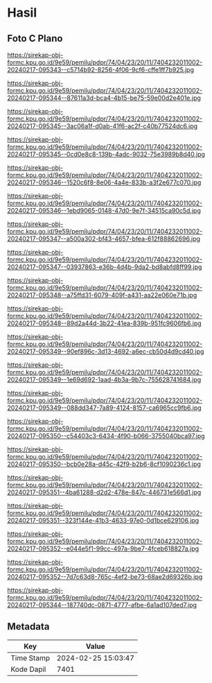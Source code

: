 # Hasil

## Foto C Plano

https://sirekap-obj-formc.kpu.go.id/9e59/pemilu/pdpr/74/04/23/20/11/7404232011002-20240217-095343--c5714b92-8256-4f06-9cf6-cffe1ff7b925.jpg

https://sirekap-obj-formc.kpu.go.id/9e59/pemilu/pdpr/74/04/23/20/11/7404232011002-20240217-095344--87611a3d-bca4-4b15-be75-59e00d2e401e.jpg

https://sirekap-obj-formc.kpu.go.id/9e59/pemilu/pdpr/74/04/23/20/11/7404232011002-20240217-095345--3ac06a1f-d0ab-41f6-ac2f-c40b77524dc6.jpg

https://sirekap-obj-formc.kpu.go.id/9e59/pemilu/pdpr/74/04/23/20/11/7404232011002-20240217-095345--0cd0e8c8-139b-4adc-9032-75e3989b8d40.jpg

https://sirekap-obj-formc.kpu.go.id/9e59/pemilu/pdpr/74/04/23/20/11/7404232011002-20240217-095346--1520c6f8-8e06-4a4e-833b-a3f2e677c070.jpg

https://sirekap-obj-formc.kpu.go.id/9e59/pemilu/pdpr/74/04/23/20/11/7404232011002-20240217-095346--1ebd9065-0148-47d0-9e7f-34515ca90c5d.jpg

https://sirekap-obj-formc.kpu.go.id/9e59/pemilu/pdpr/74/04/23/20/11/7404232011002-20240217-095347--a500a302-bf43-4657-bfea-612f88862696.jpg

https://sirekap-obj-formc.kpu.go.id/9e59/pemilu/pdpr/74/04/23/20/11/7404232011002-20240217-095347--03937863-e36b-4d4b-9da2-bd8abfd8ff99.jpg

https://sirekap-obj-formc.kpu.go.id/9e59/pemilu/pdpr/74/04/23/20/11/7404232011002-20240217-095348--a75ffd31-6079-409f-a431-aa22e060e71b.jpg

https://sirekap-obj-formc.kpu.go.id/9e59/pemilu/pdpr/74/04/23/20/11/7404232011002-20240217-095348--89d2a44d-3b22-41ea-839b-951fc9606fb6.jpg

https://sirekap-obj-formc.kpu.go.id/9e59/pemilu/pdpr/74/04/23/20/11/7404232011002-20240217-095349--90ef896c-3d13-4692-a6ec-cb50d4d9cd40.jpg

https://sirekap-obj-formc.kpu.go.id/9e59/pemilu/pdpr/74/04/23/20/11/7404232011002-20240217-095349--1e69d692-1aad-4b3a-9b7c-755628741684.jpg

https://sirekap-obj-formc.kpu.go.id/9e59/pemilu/pdpr/74/04/23/20/11/7404232011002-20240217-095349--088dd347-7a89-4124-8157-ca6965cc9fb6.jpg

https://sirekap-obj-formc.kpu.go.id/9e59/pemilu/pdpr/74/04/23/20/11/7404232011002-20240217-095350--c54403c3-6434-4f90-b066-3755040bca97.jpg

https://sirekap-obj-formc.kpu.go.id/9e59/pemilu/pdpr/74/04/23/20/11/7404232011002-20240217-095350--bcb0e28a-d45c-42f9-b2b6-8cf1090236c1.jpg

https://sirekap-obj-formc.kpu.go.id/9e59/pemilu/pdpr/74/04/23/20/11/7404232011002-20240217-095351--4ba61288-d2d2-478e-847c-446731e566d1.jpg

https://sirekap-obj-formc.kpu.go.id/9e59/pemilu/pdpr/74/04/23/20/11/7404232011002-20240217-095351--323f144e-41b3-4633-97e0-0d1bce629106.jpg

https://sirekap-obj-formc.kpu.go.id/9e59/pemilu/pdpr/74/04/23/20/11/7404232011002-20240217-095352--e044e5f1-99cc-497a-9be7-4fceb618827a.jpg

https://sirekap-obj-formc.kpu.go.id/9e59/pemilu/pdpr/74/04/23/20/11/7404232011002-20240217-095352--7d7c63d8-765c-4ef2-be73-68ae2d69326b.jpg

https://sirekap-obj-formc.kpu.go.id/9e59/pemilu/pdpr/74/04/23/20/11/7404232011002-20240217-095344--187740dc-0871-4777-afbe-6a1ad107ded7.jpg


## Metadata

| Key        | Value               |
| ---------- | ------------------- |
| Time Stamp | 2024-02-25 15:03:47 |
| Kode Dapil | 7401                |



